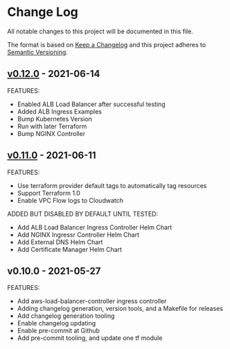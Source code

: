 # Change Log

All notable changes to this project will be documented in this file.

The format is based on [Keep a Changelog](http://keepachangelog.com/) and this
project adheres to [Semantic Versioning](http://semver.org/).

<a name="v0.12.0"></a>
## [v0.12.0] - 2021-06-14
FEATURES:
- Enabled ALB Load Balancer after successful testing
- Added ALB Ingress Examples
- Bump Kubernetes Version
- Run with later Terraform
- Bump NGINX Controller

<a name="v0.11.0"></a>
## [v0.11.0] - 2021-06-11
FEATURES:
- Use terraform provider default tags to automatically tag resources
- Support Terraform 1.0
- Enable VPC Flow logs to Cloudwatch

ADDED BUT DISABLED BY DEFAULT UNTIL TESTED:
- Add ALB Load Balancer Ingress Controller Helm Chart
- Add NGINX Ingressr Controller Helm Chart
- Add External DNS Helm Chart
- Add Certificate Manager Helm Chart


<a name="v0.10.0"></a>
## v0.10.0 - 2021-05-27
FEATURES:
- Add aws-load-balancer-controller ingress controller
- Adding changelog generation, version tools, and a Makefile for releases
- Add changelog generation tooling
- Enable changelog updating
- Enable pre-commit at Github
- Add pre-commit tooling, and update one tf module


[Unreleased]: https://github.com/bocan/my-aws-eks/compare/v0.12.0...HEAD
[v0.11.0]: https://github.com/bocan/my-aws-eks/compare/v0.10.0...v0.11.0
[v0.12.0]: https://github.com/bocan/my-aws-eks/compare/v0.11.0...v0.12.0
